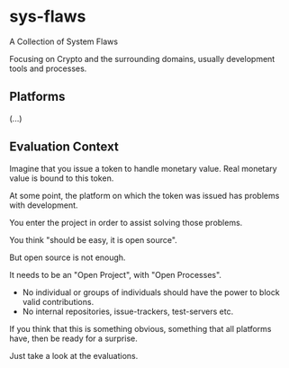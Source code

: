 # sys-flaws
A Collection of System Flaws

Focusing on Crypto and the surrounding domains, usually development tools and processes.

## Platforms

(...)

## Evaluation Context

Imagine that you issue a token to handle monetary value. Real monetary value is bound to this token.

At some point, the platform on which the token was issued has problems with development.

You enter the project in order to assist solving those problems.

You think "should be easy, it is open source".

But open source is not enough.

It needs to be an "Open Project", with "Open Processes".

* No individual or groups of individuals should have the power to block valid contributions.
* No internal repositories, issue-trackers, test-servers etc.

If you think that this is something obvious, something that all platforms have, then be ready for a surprise.

Just take a look at the evaluations.

